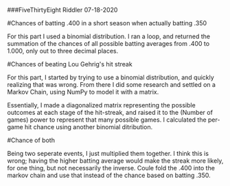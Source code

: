 ###FiveThirtyEight Riddler 07-18-2020

#Chances of batting .400 in a short season when actually batting .350

For this part I used a binomial distribution. I ran a loop, and returned the summation of the chances of all possible batting averages from .400 to 1.000, only out to three decimal places.

#Chances of beating Lou Gehrig's hit streak

For this part, I started by trying to use a binomial distribution, and quickly realizing that was wrong.  From there I did some research and settled on a Markov Chain, using NumPy to model it with a matrix.

Essentially, I made a diagonalized matrix representing the possible outcomes at each stage of the hit-streak, and raised it to the (Number of games) power to represent that many possible games.  I calculated the per-game hit chance using another binomial ditribution.

#Chance of both

Being two seperate events, I just multiplied them together.  I think this is wrong; having the higher batting average would make the streak more likely, for one thing, but not necessarily the inverse.  Coule fold the .400 into the markov chain and use that instead of the chance based on batting .350.
